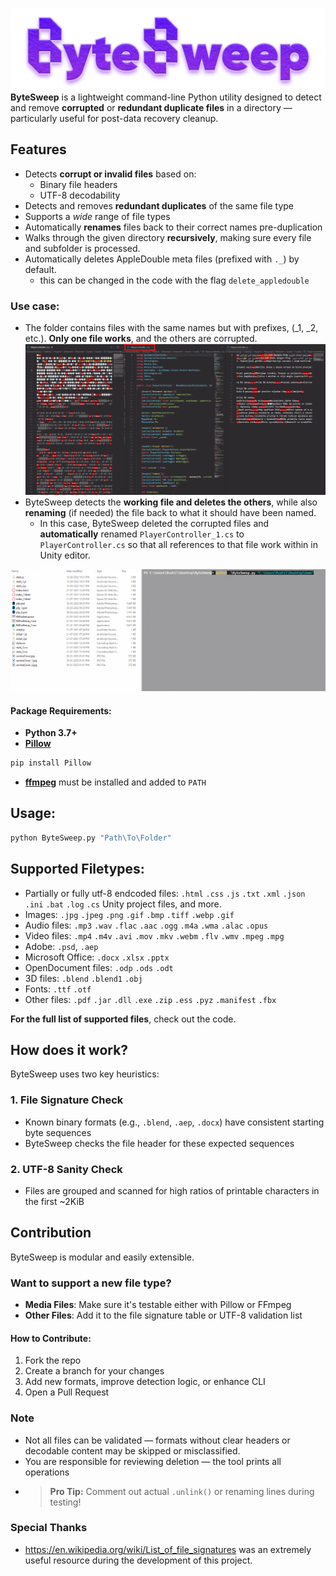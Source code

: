 ![logo](readme_assets/logo.png)
**ByteSweep** is a lightweight command-line Python utility designed to detect and remove **corrupted** or **redundant duplicate files** in a directory — particularly useful for post-data recovery cleanup.

## Features
- Detects **corrupt or invalid files** based on:
  - Binary file headers
  - UTF-8 decodability
- Detects and removes **redundant duplicates** of the same file type
- Supports a *wide* range of file types
- Automatically **renames** files back to their correct names pre-duplication
- Walks through the given directory **recursively**, making sure every file and subfolder is processed.
- Automatically deletes AppleDouble meta files (prefixed with `._`) by default.
  - this can be changed in the code with the flag `delete_appledouble`
  
### Use case:
- The folder contains files with the same names but with prefixes, (_1, _2, etc.). **Only one file works**, and the others are corrupted.
![demo image showing 3 copies of corrupted files with only one having valid data](readme_assets/demo.png)
- ByteSweep detects the **working file and deletes the others**, while also **renaming** (if needed) the file back to what it should have been named.
  - In this case, ByteSweep deleted the corrupted files and **automatically** renamed `PlayerController_1.cs` to `PlayerController.cs` so that all references to that file work within in Unity editor.

![gif showcasing the tool](readme_assets/demo.gif)
#### Package Requirements:
- **Python 3.7+**
- **[Pillow](https://pypi.org/project/Pillow/)**
```bash
pip install Pillow
```
- **[ffmpeg](https://www.ffmpeg.org/download.html)** must be installed and added to `PATH`

## Usage:
```bash
python ByteSweep.py "Path\To\Folder"
```

## Supported Filetypes:
- Partially or fully utf-8 endcoded files: `.html` `.css` `.js` `.txt` `.xml` `.json` `.ini` `.bat` `.log` `.cs` Unity project files, and more.
- Images: `.jpg` `.jpeg` `.png` `.gif` `.bmp` `.tiff` `.webp` `.gif`
- Audio files:  `.mp3` `.wav` `.flac` `.aac` `.ogg` `.m4a` `.wma` `.alac` `.opus`
- Video files: `.mp4` `.m4v` `.avi` `.mov` `.mkv` `.webm` `.flv` `.wmv` `.mpeg` `.mpg`
- Adobe: `.psd`, `.aep`
- Microsoft Office: `.docx` `.xlsx` `.pptx`
- OpenDocument files: `.odp` `.ods` `.odt`
- 3D files: `.blend` `.blend1` `.obj`
- Fonts: `.ttf` `.otf`
- Other files: `.pdf` `.jar` `.dll` `.exe` `.zip` `.ess` `.pyz` `.manifest` `.fbx`

**For the full list of supported files**, check out the code.

## How does it work?
ByteSweep uses two key heuristics:
### 1. **File Signature Check**
- Known binary formats (e.g., `.blend`, `.aep`, `.docx`) have consistent starting byte sequences
- ByteSweep checks the file header for these expected sequences
### 2. **UTF-8 Sanity Check**
- Files are grouped and scanned for high ratios of printable characters in the first \~2KiB

## Contribution
ByteSweep is modular and easily extensible.

### Want to support a new file type?
- **Media Files**: Make sure it's testable either with Pillow or FFmpeg
- **Other Files**: Add it to the file signature table or UTF-8 validation list

#### How to Contribute:
1. Fork the repo
2. Create a branch for your changes
3. Add new formats, improve detection logic, or enhance CLI
4. Open a Pull Request

### Note
- Not all files can be validated — formats without clear headers or decodable content may be skipped or misclassified.
- You are responsible for reviewing deletion — the tool prints all operations
- > **Pro Tip:** Comment out actual `.unlink()` or renaming lines during testing!

### Special Thanks
- https://en.wikipedia.org/wiki/List_of_file_signatures was an extremely useful resource during the development of this project.
